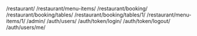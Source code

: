 /restaurant/
/restaurant/menu-items/
/restaurant/booking/
/restaurant/booking/tables/
/restaurant/booking/tables/1/
/restaurant/menu-items/1/
/admin/
/auth/users/
/auth/token/login/
/auth/token/logout/
/auth/users/me/

